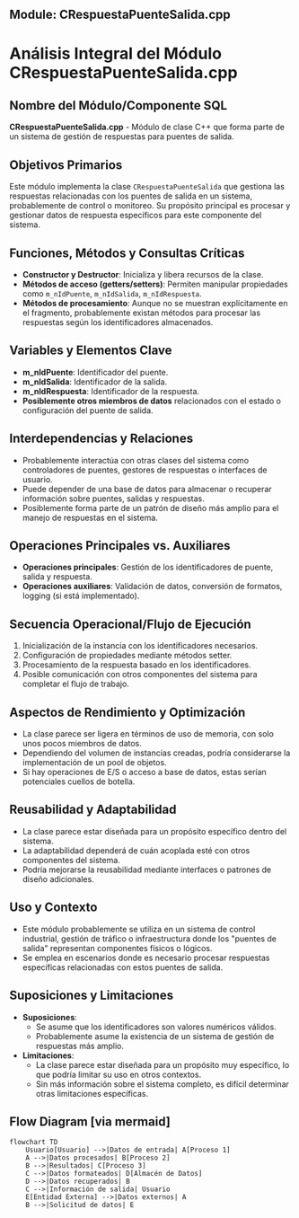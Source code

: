 ## Module: CRespuestaPuenteSalida.cpp
# Análisis Integral del Módulo CRespuestaPuenteSalida.cpp

## Nombre del Módulo/Componente SQL
**CRespuestaPuenteSalida.cpp** - Módulo de clase C++ que forma parte de un sistema de gestión de respuestas para puentes de salida.

## Objetivos Primarios
Este módulo implementa la clase `CRespuestaPuenteSalida` que gestiona las respuestas relacionadas con los puentes de salida en un sistema, probablemente de control o monitoreo. Su propósito principal es procesar y gestionar datos de respuesta específicos para este componente del sistema.

## Funciones, Métodos y Consultas Críticas
- **Constructor y Destructor**: Inicializa y libera recursos de la clase.
- **Métodos de acceso (getters/setters)**: Permiten manipular propiedades como `m_nIdPuente`, `m_nIdSalida`, `m_nIdRespuesta`.
- **Métodos de procesamiento**: Aunque no se muestran explícitamente en el fragmento, probablemente existan métodos para procesar las respuestas según los identificadores almacenados.

## Variables y Elementos Clave
- **m_nIdPuente**: Identificador del puente.
- **m_nIdSalida**: Identificador de la salida.
- **m_nIdRespuesta**: Identificador de la respuesta.
- **Posiblemente otros miembros de datos** relacionados con el estado o configuración del puente de salida.

## Interdependencias y Relaciones
- Probablemente interactúa con otras clases del sistema como controladores de puentes, gestores de respuestas o interfaces de usuario.
- Puede depender de una base de datos para almacenar o recuperar información sobre puentes, salidas y respuestas.
- Posiblemente forma parte de un patrón de diseño más amplio para el manejo de respuestas en el sistema.

## Operaciones Principales vs. Auxiliares
- **Operaciones principales**: Gestión de los identificadores de puente, salida y respuesta.
- **Operaciones auxiliares**: Validación de datos, conversión de formatos, logging (si está implementado).

## Secuencia Operacional/Flujo de Ejecución
1. Inicialización de la instancia con los identificadores necesarios.
2. Configuración de propiedades mediante métodos setter.
3. Procesamiento de la respuesta basado en los identificadores.
4. Posible comunicación con otros componentes del sistema para completar el flujo de trabajo.

## Aspectos de Rendimiento y Optimización
- La clase parece ser ligera en términos de uso de memoria, con solo unos pocos miembros de datos.
- Dependiendo del volumen de instancias creadas, podría considerarse la implementación de un pool de objetos.
- Si hay operaciones de E/S o acceso a base de datos, estas serían potenciales cuellos de botella.

## Reusabilidad y Adaptabilidad
- La clase parece estar diseñada para un propósito específico dentro del sistema.
- La adaptabilidad dependerá de cuán acoplada esté con otros componentes del sistema.
- Podría mejorarse la reusabilidad mediante interfaces o patrones de diseño adicionales.

## Uso y Contexto
- Este módulo probablemente se utiliza en un sistema de control industrial, gestión de tráfico o infraestructura donde los "puentes de salida" representan componentes físicos o lógicos.
- Se emplea en escenarios donde es necesario procesar respuestas específicas relacionadas con estos puentes de salida.

## Suposiciones y Limitaciones
- **Suposiciones**:
  - Se asume que los identificadores son valores numéricos válidos.
  - Probablemente asume la existencia de un sistema de gestión de respuestas más amplio.
- **Limitaciones**:
  - La clase parece estar diseñada para un propósito muy específico, lo que podría limitar su uso en otros contextos.
  - Sin más información sobre el sistema completo, es difícil determinar otras limitaciones específicas.
## Flow Diagram [via mermaid]
```mermaid
flowchart TD
    Usuario[Usuario] -->|Datos de entrada| A[Proceso 1]
    A -->|Datos procesados| B[Proceso 2]
    B -->|Resultados| C[Proceso 3]
    C -->|Datos formateados| D[Almacén de Datos]
    D -->|Datos recuperados| B
    C -->|Información de salida| Usuario
    E[Entidad Externa] -->|Datos externos| A
    B -->|Solicitud de datos| E
```
